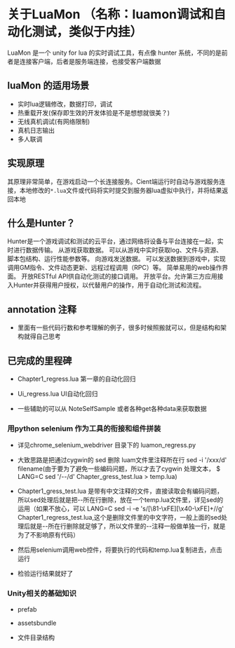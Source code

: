 

# 关于LuaMon   （名称：luamon调试和自动化测试，类似于内挂）

LuaMon 是一个 unity for lua 的实时调试工具，有点像 hunter 系统，不同的是前者是连接客户端，后者是服务端连接，也接受客户端数据

## luaMon 的适用场景

- 实时lua逻辑修改，数据打印，调试
- 热重载开发(保存即生效的开发体验是不是想想就很美？)
- 无线真机调试(有网络限制)
- 真机日志输出
- 多人联调

## 实现原理
其原理非常简单，在游戏启动一个长连接服务。Cient端运行时自动与游戏服务连接，本地修改的`*.lua`文件或代码将实时提交到服务器lua虚拟中执行，并将结果返回本地


## 什么是Hunter？

Hunter是一个游戏调试和测试的云平台，通过网络将设备与平台连接在一起，实时进行数据传输。
从游戏获取数据。 可以从游戏中实时获取log、文件与资源、脚本包结构、运行性能参数等。
向游戏发送数据。 可以发送数据到游戏中，实现调用GM指令、文件动态更新、远程过程调用（RPC）等。
简单易用的web操作界面。 开放RESTful API供自动化测试的接口调用。
开放平台。允许第三方应用接入Hunter并获得用户授权，以代替用户的操作，用于自动化测试和流程。


## annotation 注释

- 里面有一些代码行数和参考理解的例子，很多时候照搬就可以，但是结构和架构就得自己思考

##  已完成的里程碑

- Chapter1_regress.lua   第一章的自动化回归

- Ui_regress.lua     UI自动化回归

- 一些辅助的可以从 NoteSelfSample 或者各种get各种data来获取数据


### 用python selenium 作为工具的衔接和组件拼装

- 详见chrome_selenium_webdriver 目录下的 luamon_regress.py

- 大致思路是把通过cygwin的 sed 删除 luam文件里注释所在行  sed -i '/xxx/d' filename(由于要为了避免一些编码问题，所以才去了cygwin 处理文本， $ LANG=C sed '/--/d' Chapter_gress_test.lua > temp.lua)

- Chapter1_gress_test.lua 是带有中文注释的文件，直接读取会有编码问题，所以sed处理后就是把--所在行删除，放在一个temp.lua文件里，详见sed的运用（如果不放心，可以 LANG=C sed -i -e 's/[\81-\xFE][\x40-\xFE]+//g' Chapter1_regress_test.lua,这个是删除文件里的中文字符，一般上面的sed处理后就是--所在行删除就足够了，所以文件里的--注释一般做单独一行，就是为了不影响原有代码）

- 然后用selenium调用web控件，将要执行的代码和temp.lua复制进去，点击运行

- 检验运行结果就好了


### Unity相关的基础知识

- prefab

- assetsbundle

- 文件目录结构